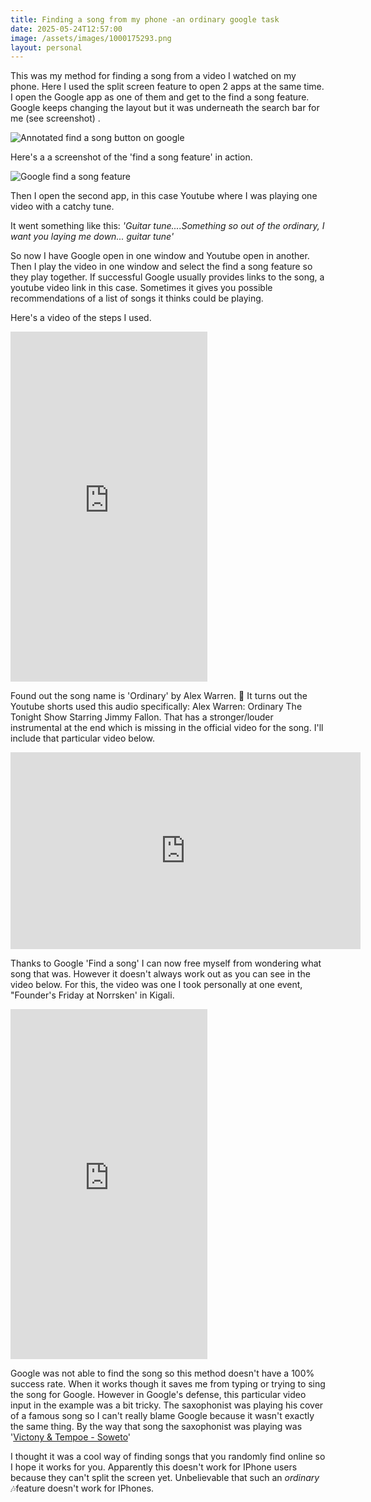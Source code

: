 ```yaml
---
title: Finding a song from my phone -an ordinary google task
date: 2025-05-24T12:57:00
image: /assets/images/1000175293.png
layout: personal
---
```

This was my method for finding a song from a video I watched on my phone. Here I used the split screen feature to open 2 apps at the same time. I open the Google app as one of them and get to the find a song feature. Google keeps changing the layout but it was underneath the search bar for me (see screenshot) . 

![Annotated find a song button on google](/assets/images/1000175293.png "Annotated find a song button on google")

Here's a a screenshot of the 'find a song feature' in action. 

![Google find a song feature](/assets/images/1000175292.png "Google find a song feature")

Then I open the second app, in this case Youtube where I was playing one video with a catchy tune.

It went something like this: _'Guitar tune....Something so out of the ordinary, I want you laying me down... guitar tune'_

So now I have Google open in one window and Youtube open in another. Then I play the video in one window and select the find a song feature so they play together. If successful Google usually provides links to the song, a youtube video link in this case. Sometimes it gives you possible recommendations of a list of songs it thinks could be playing.

Here's a video of the steps I used.

<iframe width="315" height="560" src="https://www.youtube.com/embed/8vCgiVB8bZQ" title="Finding a song from youtube shorts with google feature" frameborder="0" allow="accelerometer; autoplay; clipboard-write; encrypted-media; gyroscope; picture-in-picture; web-share" referrerpolicy="strict-origin-when-cross-origin" allowfullscreen></iframe>

Found out the song name is 'Ordinary' by Alex Warren. 🙂 It turns out the Youtube shorts used this audio specifically: Alex Warren: Ordinary The Tonight Show Starring Jimmy Fallon. That has a stronger/louder  instrumental at the end which is missing in the official video for the song.  I'll include that particular video below.

<iframe width="560" height="315" src="https://www.youtube.com/embed/P8mx2NVu4OA" title="Alex Warren: Ordinary  The Tonight Show Starring Jimmy Fallon" frameborder="0" allow="accelerometer; autoplay; clipboard-write; encrypted-media; gyroscope; picture-in-picture" allowfullscreen></iframe>

Thanks to Google 'Find a song' I can now free myself from wondering what song that was. However it doesn't always work out as you can see in the video below. For this, the video was one I took personally at one event, "Founder's Friday at Norrsken' in Kigali. 

<iframe width="315" height="560" src="https://www.youtube.com/embed/IyikWqqkElY" title="Finding a song from youtube shorts with google feature" frameborder="0" allow="accelerometer; autoplay; clipboard-write; encrypted-media; gyroscope; picture-in-picture; web-share" referrerpolicy="strict-origin-when-cross-origin" allowfullscreen></iframe>

Google was not able to find the song so this method doesn't have a 100% success rate. When it works though it saves me from typing or trying to sing the song for Google. However in Google's defense,  this particular video input in the example was a bit tricky. The saxophonist was playing his cover of a famous song so I can't really blame Google because it wasn't exactly the same thing. By the way that song the saxophonist was playing was '[Victony & Tempoe - Soweto](https://www.youtube.com/watch?v=DPBRGWUgQsA)'

I thought it was a cool way of finding songs that you randomly find online so I hope it works for you. Apparently this doesn't work for IPhone users because they can't split the screen yet. Unbelievable that such an _ordinary_ 🎶feature doesn't work for IPhones.
